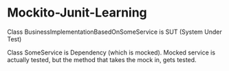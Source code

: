 # Mockito-Junit-Learning

Class BusinessImplementationBasedOnSomeService is SUT (System Under Test)

Class SomeService is Dependency (which is mocked). Mocked service is actually tested, but the method that takes the mock in, gets tested.

 
